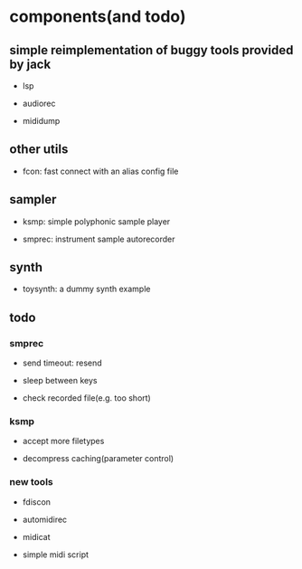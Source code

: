 # components(and todo)

## simple reimplementation of buggy tools provided by jack

* lsp

* audiorec

* mididump

## other utils

* fcon: fast connect with an alias config file

## sampler

* ksmp: simple polyphonic sample player

* smprec: instrument sample autorecorder

## synth

* toysynth: a dummy synth example

## todo

### smprec

* send timeout: resend

* sleep between keys

* check recorded file(e.g. too short)

### ksmp

* accept more filetypes

* decompress caching(parameter control)

### new tools

* fdiscon

* automidirec

* midicat

* simple midi script
